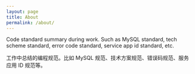 ```yaml
---
layout: page
title: About
permalink: /about/
---
```


Code standard summary during work. Such as MySQL standard, tech scheme standard, error code standard, service app id standard, etc.

工作中总结的编程规范。比如 MySQL 规范、技术方案规范、错误码规范、服务应用 ID 规范等。
